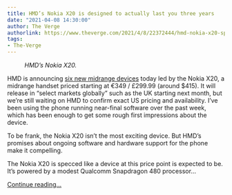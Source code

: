 ```yaml
---
title: HMD’s Nokia X20 is designed to actually last you three years
date: "2021-04-08 14:30:00"
author: The Verge
authorlink: https://www.theverge.com/2021/4/8/22372444/hmd-nokia-x20-specs-release-date-price-news-quad-camera
tags:
- The-Verge
---
```

<figure>
      <img alt="" src="https://cdn.vox-cdn.com/thumbor/L8TIyLZPb0k1gEDAcsdC0s1pg-c=/0x0:2040x1360/1310x873/cdn.vox-cdn.com/uploads/chorus_image/image/69095135/jporter_20210407_4514_0007.0.jpg" />
        <figcaption><em>HMD’s Nokia X20.</em></figcaption>
    </figure>

  <p id="tnVjBV">HMD is announcing <a href="https://www.theverge.com/e/22135978">six new midrange devices</a> today led by the Nokia X20, a midrange handset priced starting at €349 / £299.99 (around $415). It will release in “select markets globally” such as the UK starting next month, but we’re still waiting on HMD to confirm exact US pricing and availability. I’ve been using the phone running near-final software over the past week, which has been enough to get some rough first impressions about the device. </p>
<p id="OpF5tO">To be frank, the Nokia X20 isn’t the most exciting device. But HMD’s promises about ongoing software and hardware support for the phone make it compelling. </p>
<p id="d5dVoD">The Nokia X20 is specced like a device at this price point is expected to be. It’s powered by a modest Qualcomm Snapdragon 480 processor...</p>
  <p>
    <a href="https://www.theverge.com/2021/4/8/22372444/hmd-nokia-x20-specs-release-date-price-news-quad-camera">Continue reading&hellip;</a>
  </p>